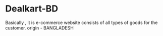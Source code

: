 # Dealkart-BD
Basically , it is e-commerce website consists of all types of goods for the customer.
origin - BANGLADESH
